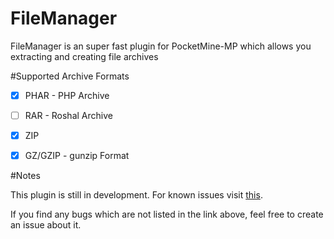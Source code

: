 #  FileManager

FileManager is an super fast plugin for PocketMine-MP which allows you extracting and creating file archives


#Supported Archive Formats

- [x] PHAR - PHP Archive
- [ ] RAR - Roshal Archive
- [x] ZIP
- [x] GZ/GZIP - gunzip Format


#Notes

This plugin is still in development.
For known issues visit [this](http://github.com/Survingo/FileManager-plugin/issues/2).

If you find any bugs which are not listed in the link above,
feel free to create an issue about it.
